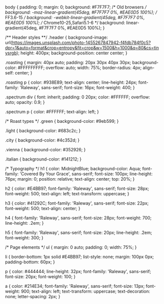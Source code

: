 body {
  padding: 0;
  margin: 0;
  background: #F7F7F7;
  /* Old browsers */
  background: -moz-linear-gradient(45deg, #F7F7F7 0%, #EAE0D5 100%);
  /* FF3.6-15 */
  background: -webkit-linear-gradient(45deg, #F7F7F7 0%, #EAE0D5 100%);
  /* Chrome10-25,Safari5.1-6 */
  background: linear-gradient(45deg, #F7F7F7 0%, #EAE0D5 100%);
}

/** Header styles **/
.header {
  background-image: url(https://images.unsplash.com/photo-1455267847942-f4fdb784f0c5?dpr=1&auto=format&crop=entropy&fit=crop&w=1500&h=1000&q=80&cs=tinysrgb);
  height: 400px;
  background-position: center center;
}

.roasting {
  margin: 40px auto;
  padding: 20px 30px 40px 30px;
  background-color: #FFFFFFFFF;
  overflow: auto;
  width: 75%;
  border-radius: 4px;
  align-self: center;
}

.roasting p {
  color: #938E89;
  text-align: center;
  line-height: 24px;
  font-family: 'Raleway', sans-serif;
  font-size: 16px;
  font-weight: 400;
}

.spectrum div {
  font: inherit;
  padding: 0 20px;
  color: #FFFFFF;
  overflow: auto;
  opacity: 0.9;
}

.spectrum p {
  color: #FFFFFF;
  text-align: left;
}

/* Roast types */
.green {
  background-color: #9eb599;
}

.light {
  background-color: #683c2c;
}

.city {
  background-color: #4c352d;
}

.vienna {
  background-color: #352926;
}

.italian {
  background-color: #141212;
}

/* Typography */
h1 {
  color: MidnightBlue;
  background-color: Aqua;
  font-family: 'Covered By Your Grace', sans-serif;
  font-size: 100px;
  line-height: 76px;
  margin: 0;
  position: relative;
  text-align: center;
  top: 20%;
}

h2 {
  color: #E4BB97;
  font-family: 'Raleway', sans-serif;
  font-size: 28px;
  font-weight: 500;
  text-align: left;
  text-transform: uppercase;
}

h3 {
  color: #41292C;
  font-family: 'Raleway', sans-serif;
  font-size: 22px;
  font-weight: 500;
  text-align: center;
}

h4 {
  font-family: 'Raleway', sans-serif;
  font-size: 28px;
  font-weight: 700;
  line-height: .2em;
}

h5 {
  font-family: 'Raleway', sans-serif;
  font-size: 20px;
  line-height: .2em;
  font-weight: 300;
}

/* Page elements */
ul {
  margin: 0 auto;
  padding: 0;
  width: 75%;
}

li {
  border-bottom: 1px solid #E4BB97;
  list-style: none;
  margin: 100px 0px;
  padding-bottom: 60px;
}

p {
  color: #444444;
  line-height: 32px;
  font-family: 'Raleway', sans-serif;
  font-size: 20px;
  font-weight: 100;
}

a {
  color: #214E34;
  font-family: 'Raleway', sans-serif;
  font-size: 13px;
  font-weight: 900;
  text-align: left;
  text-transform: uppercase;
  text-decoration: none;
  letter-spacing: 2px;
}
